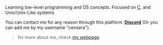 Learning low-level programming and OS concepts. Focused on [C](https://en.wikipedia.org/wiki/C_(programming_language)), and Unix/Unix-Like systems

You can contact me for any reason through this platform:
	**[Discord](https://discord.com/users/1266574427274084413)** (Or you can add me by my username "censera").

> for more about me, check [my webpage](https://censera.netlify.app).
